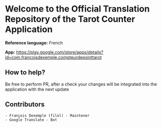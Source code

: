 ﻿

# Welcome to the Official Translation Repository of the Tarot Counter Application 

**Reference language:** French

**App:** https://play.google.com/store/apps/details?id=com.francoisdexemple.compteurdepointtarot

## How to help?

Be free to perform PR, after a check your changes will be integrated into the application with the next update

## Contributors

	- François Dexemple (filol) - Maintener
	- Google Translate - Bot
